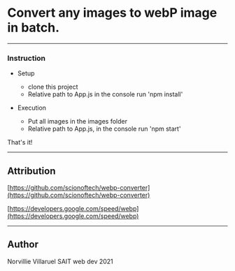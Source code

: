 # Convert any images to webP image in batch.
---

### Instruction

- Setup
  - clone this project
  - Relative path to App.js in the console run 'npm install'

- Execution
  - Put all images in the images folder
  - Relative path to App.js, in the console run 'npm start'

That's it!

--- 
## Attribution

[https://github.com/scionoftech/webp-converter](https://github.com/scionoftech/webp-converter)

[https://developers.google.com/speed/webp](https://developers.google.com/speed/webp)

---
## Author
Norvillie Villaruel
SAIT web dev 2021


